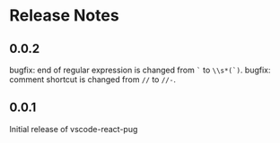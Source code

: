 # Release Notes

## 0.0.2

bugfix: end of regular expression is changed from `` ` `` to ``\\s*(`)``.
bugfix: comment shortcut is changed from `//` to `//-`. 

## 0.0.1

Initial release of vscode-react-pug
